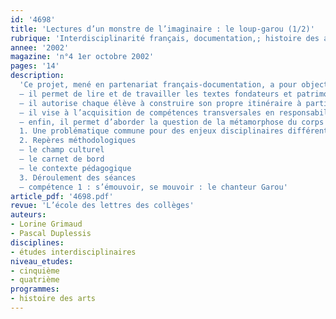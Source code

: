 ```yaml
---
id: '4698'
title: 'Lectures d’un monstre de l’imaginaire : le loup-garou (1/2)'
rubrique: 'Interdisciplinarité français, documentation,; histoire des arts [5e-4e]'
annee: '2002'
magazine: 'n°4 1er octobre 2002'
pages: '14'
description: 
  'Ce projet, mené en partenariat français-documentation, a pour objectif de répondre aux ambitions des itinéraires de découverte (IDD), à savoir « la recherche d’une efficacité accrue dans l’appropriation des programmes et d’une implication plus grande de l’élève à travers les choix qui lui sont proposés ». En effet :
  – il permet de lire et de travailler les textes fondateurs et patrimoniaux inscrits au programme de français ;
  – il autorise chaque élève à construire son propre itinéraire à partir du mythe du loup-garou ;
  – il vise à l’acquisition de compétences transversales en responsabilisant l’élève à chaque étape de son travail individuel et de son travail d’équipe ;
  – enfin, il permet d’aborder la question de la métamorphose du corps qui s’opère lors de l’adolescence et s’emploie à donner les mots pour en parler sans honte.
  1. Une problématique commune pour des enjeux disciplinaires différents : tableau synoptique de l’itinéraire
  2. Repères méthodologiques
  – le champ culturel
  – le carnet de bord
  – le contexte pédagogique
  3. Déroulement des séances
  – compétence 1 : s’émouvoir, se mouvoir : le chanteur Garou'
article_pdf: '4698.pdf'
revue: 'L’école des lettres des collèges'
auteurs:
- Lorine Grimaud
- Pascal Duplessis
disciplines:
- études interdisciplinaires
niveau_etudes:
- cinquième
- quatrième
programmes:
- histoire des arts
---
```

